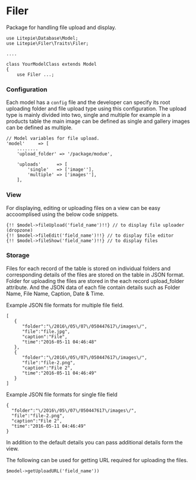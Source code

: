 # Filer

Package for handling file upload and display.

    use Litepie\Database\Model;
    use Litepie\Filer\Traits\Filer;

    ....

    class YourModelClass extends Model
    {
        use Filer ...;


### Configuration
Each model has a `config` file and the developer can specify its root uploading folder and file upload type using this configuration. The upload type is mainly divided into two, single and multiple for example in a products table the main image can be defined as single and gallery images can be defined as multiple. 

    // Model variables for file upload.
    'model'     => [
        ........
        'upload_folder' => '/package/modue',

        'uploads'      => [
            'single'   => ['image''],
            'multiple' => ['images''],
        ],

### View
For displaying, editing or uploading files on a view can be easy accoomplised using the below code snippets.

    {!! $model->fileUpload('field_name')!!} // to display file uploader (dropzone)
    {!! $model->fileEdit('field_name')!!} // to display file editor 
    {!! $model->fileShow('field_name')!!} // to display files 


### Storage
Files for each record of the table is stored on individual folders and corresponding details of the files are stored on the table in JSON format. Folder for uploading the files are stored in the each record upload_folder attribute. And the JSON data of each file contain details such as  Folder Name, File Name, Caption, Date & Time. 

Example JSON file formats for multiple file field.

    [  
       {  
          "folder":"\/2016\/05\/07\/050447617\/images\/",
          "file":"file.jpg",
          "caption":"File",
          "time":"2016-05-11 04:46:48"
       },
       {  
          "folder":"\/2016\/05\/07\/050447617\/images\/",
          "file":"file-2.png",
          "caption":"File 2",
          "time":"2016-05-11 04:46:49"
       }
    ]

Example JSON file formats for single file field


    {  
      "folder":"\/2016\/05\/07\/050447617\/images\/",
      "file":"file-2.png",
      "caption":"File 2",
      "time":"2016-05-11 04:46:49"
    }
In addition to the default details you can pass additional details form the view.

The following can be used for getting  URL required for uploading the files.


    $model->getUploadURL('field_name'))
